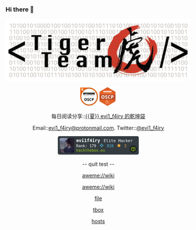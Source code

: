 ### Hi there 👋

<p align="center">
<img src="1500x500.jpeg">
</p>

<p align="center">
<img src="PWK-OSCP-badge.png" width="10%"><img src="1644595125124808271808325719972.png" width="10%">
</p>

<p align="center">
  每日阅读分享::<a href="https://t.me/evi1_f4iry">{{夏}} evi1_f4iry 的乾坤袋</a>
</p>
<p align="center">
  Email::<a href="mailto:evi1_f4iry@protonmail.com">evi1_f4iry@protonmail.com</a>.   Twitter::<a href="https://twitter.com/evi1_f4iry">@evi1_f4iry</a>
</p>

<p align="center">
<img src="454091.png" alt="Hack The Box">
</p>

<p align="center">
-- quit test --
</p>
<p align="center">
<a href="aweme://wiki">aweme://wiki</a>
</p>
<p align="center">
<a href="aweme://wiki">aweme://wiki</a>
</p>
<p align="center">
<a href="file:///">file</a>
</p>
<p align="center">
<a href="http://192.168.225.1:40009">tbox</a>
</p>
<p align="center">
<a href="file:///system/etc/hosts">hosts</a>
</p>
